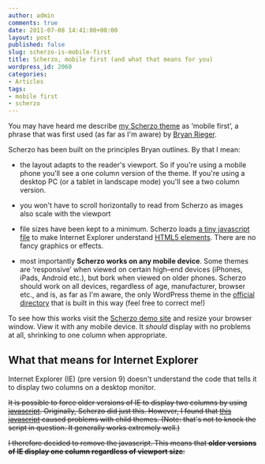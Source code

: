 ```yaml
---
author: admin
comments: true
date: 2011-07-08 14:41:00+00:00
layout: post
published: false
slug: scherzo-is-mobile-first
title: Scherzo, mobile first (and what that means for you)
wordpress_id: 2060
categories:
- Articles
tags:
- mobile first
- scherzo
---
```


You may have heard me describe [my Scherzo theme](http://leonpaternoster.com/wp-themes/) as ‘mobile first’, a phrase that was first used (as far as I'm aware) by [Bryan Rieger](http://yiibu.com/articles/rethinking-the-mobile-web/).

Scherzo has been built on the principles Bryan outlines. By that I mean:



	
  * the layout adapts to the reader's viewport. So if you're using a mobile phone you'll see a one column version of the theme. If you're using a desktop PC (or a tablet in landscape mode) you'll see a two column version.

	
  * you won't have to scroll horizontally to read from Scherzo as images also scale with the viewport

	
  * file sizes have been kept to a minimum. Scherzo loads [a tiny javascript file](http://html5shiv.googlecode.com/svn/trunk/html5.js) to make Internet Explorer understand [HTML5 elements](http://html5doctor.com/element-index/). There are no fancy graphics or effects.

	
  * most importantly **Scherzo works on any mobile device**. Some themes are ‘responsive’ when viewed on certain high–end devices (iPhones, iPads, Android etc.), but bork when viewed on older phones. Scherzo should work on all devices, regardless of age, manufacturer, browser etc., and is, as far as I'm aware, the only WordPress theme in the [official directory](http://wordpress.org/extend/themes/) that is built in this way (feel free to correct me!)


To see how this works visit the [Scherzo demo site](http://leonpaternoster.com/scherzo) and resize your browser window. View it with any mobile device. It _should_ display with no problems at all, shrinking to one column when appropriate.


## What that means for Internet Explorer


Internet Explorer (IE) (pre version 9) doesn't understand the code that tells it to display two columns on a desktop monitor.

<del>It is possible to force older versions of IE to display two columns by using [javascript](http://en.wikipedia.org/wiki/JavaScript). Originally, Scherzo did just this. However, I found that [this javascript](http://code.google.com/p/css3-mediaqueries-js/) caused problems with child themes. (Note: that's not to knock the script in question. It generally works extremely well.)</del>

<del>I therefore decided to remove the javascript. This means that **older versions of IE display one column regardless of viewport size**:</del>
